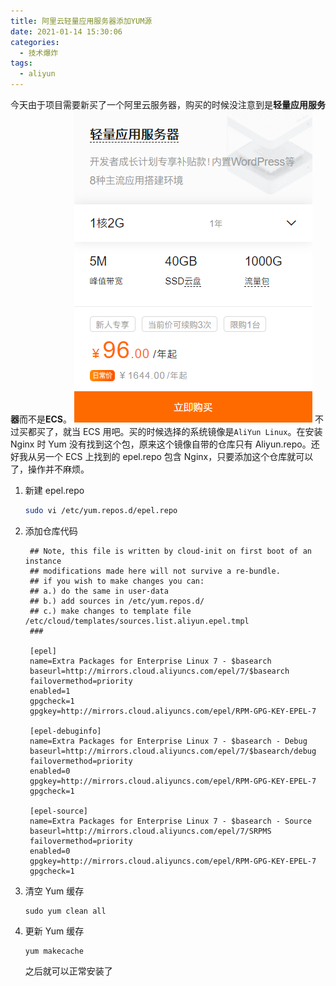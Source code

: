 ```yaml
---
title: 阿里云轻量应用服务器添加YUM源
date: 2021-01-14 15:30:06
categories:
  - 技术爆炸
tags:
  - aliyun
---
```


今天由于项目需要新买了一个阿里云服务器，购买的时候没注意到是**轻量应用服务器**而不是**ECS**。
![](/images/轻量应用服务器.png)
不过买都买了，就当 ECS 用吧。买的时候选择的系统镜像是`AliYun Linux`。在安装 Nginx 时 Yum 没有找到这个包，原来这个镜像自带的仓库只有 Aliyun.repo。还好我从另一个 ECS 上找到的 epel.repo 包含 Nginx，只要添加这个仓库就可以了，操作并不麻烦。

<!-- more -->

1.  新建 epel.repo

    ```bash
    sudo vi /etc/yum.repos.d/epel.repo
    ```

2.  添加仓库代码

    ```
     ## Note, this file is written by cloud-init on first boot of an instance
     ## modifications made here will not survive a re-bundle.
     ## if you wish to make changes you can:
     ## a.) do the same in user-data
     ## b.) add sources in /etc/yum.repos.d/
     ## c.) make changes to template file /etc/cloud/templates/sources.list.aliyun.epel.tmpl
     ###

     [epel]
     name=Extra Packages for Enterprise Linux 7 - $basearch
     baseurl=http://mirrors.cloud.aliyuncs.com/epel/7/$basearch
     failovermethod=priority
     enabled=1
     gpgcheck=1
     gpgkey=http://mirrors.cloud.aliyuncs.com/epel/RPM-GPG-KEY-EPEL-7

     [epel-debuginfo]
     name=Extra Packages for Enterprise Linux 7 - $basearch - Debug
     baseurl=http://mirrors.cloud.aliyuncs.com/epel/7/$basearch/debug
     failovermethod=priority
     enabled=0
     gpgkey=http://mirrors.cloud.aliyuncs.com/epel/RPM-GPG-KEY-EPEL-7
     gpgcheck=1

     [epel-source]
     name=Extra Packages for Enterprise Linux 7 - $basearch - Source
     baseurl=http://mirrors.cloud.aliyuncs.com/epel/7/SRPMS
     failovermethod=priority
     enabled=0
     gpgkey=http://mirrors.cloud.aliyuncs.com/epel/RPM-GPG-KEY-EPEL-7
     gpgcheck=1

    ```

3.  清空 Yum 缓存

    ```
    sudo yum clean all
    ```

4.  更新 Yum 缓存

    ```
    yum makecache
    ```

    之后就可以正常安装了
